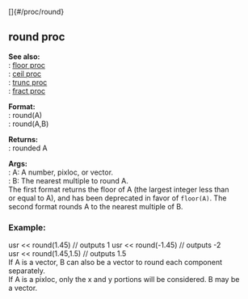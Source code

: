 []{#/proc/round}    
## round proc    
**See also:**    
:   [floor proc](/ref/proc/floor)    
:   [ceil proc](/ref/proc/ceil)    
:   [trunc proc](/ref/proc/trunc)    
:   [fract proc](/ref/proc/fract)    
<!-- -->    
**Format:**    
:   round(A)    
:   round(A,B)    
<!-- -->    
**Returns:**    
:   rounded A    
<!-- -->    
**Args:**    
:   A: A number, pixloc, or vector.    
:   B: The nearest multiple to round A.    
The first format returns the floor of A (the largest integer less than    
or equal to A), and has been deprecated in favor of `floor(A)`. The    
second format rounds A to the nearest multiple of B.    
### Example:    
usr \<\< round(1.45) // outputs 1 usr \<\< round(-1.45) // outputs -2    
usr \<\< round(1.45,1.5) // outputs 1.5    
If A is a vector, B can also be a vector to round each component    
separately.    
If A is a pixloc, only the x and y portions will be considered. B may be    
a vector.  